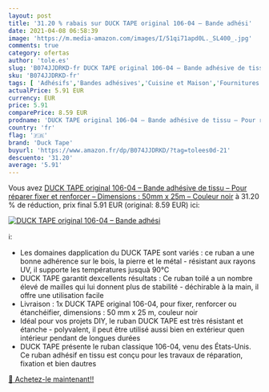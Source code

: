 ```yaml
---
layout: post
title: '31.20 % rabais sur DUCK TAPE original 106-04 – Bande adhési'
date: 2021-04-08 06:58:39
image: 'https://m.media-amazon.com/images/I/51qi71apd0L._SL400_.jpg'
comments: true
category: ofertas
author: 'tole.es'
slug: 'B074JJDRKD-fr DUCK TAPE original 106-04 – Bande adhésive de tissu – Pour...'
sku: 'B074JJDRKD-fr'
tags: [ 'Adhésifs','Bandes adhésives','Cuisine et Maison','Fournitures de loisirs créatifs','Loisirs Créatifs','duck tape', ]
actualPrice: 5.91 EUR
currency: EUR
price: 5.91
comparePrice: 8.59 EUR
prodname: 'DUCK TAPE original 106-04 – Bande adhésive de tissu – Pour réparer  fixer et renforcer – Dimensions : 50mm x 25m – Couleur noir'
country: 'fr'
flag: '🇫🇷'
brand: 'Duck Tape'
buyurl: 'https://www.amazon.fr/dp/B074JJDRKD/?tag=tolees0d-21'
descuento: '31.20'
average: '5.91'
---
```


Vous avez [DUCK TAPE original 106-04 – Bande adhésive de tissu – Pour réparer  fixer et renforcer – Dimensions : 50mm x 25m – Couleur noir](https://www.amazon.fr/dp/B074JJDRKD/?tag=tolees0d-21)  à  31.20 % de réduction, prix final  5.91 EUR (original: 8.59 EUR) ici:

[![DUCK TAPE original 106-04 – Bande adhési](https://m.media-amazon.com/images/I/51qi71apd0L._SL400_.jpg)](https://www.amazon.fr/dp/B074JJDRKD/?tag=tolees0d-21)

ℹ️:

- Les domaines dapplication du DUCK TAPE sont variés : ce ruban a une bonne adhérence sur le bois, la pierre et le métal - résistant aux rayons UV, il supporte les températures jusquà 90°C
- DUCK TAPE garantit dexcellents résultats : Ce ruban toilé a un nombre élevé de mailles qui lui donnent plus de stabilité - déchirable à la main, il offre une utilisation facile
- Livraison : 1x DUCK TAPE original 106-04, pour fixer, renforcer ou étanchéifier, dimensions : 50 mm x 25 m, couleur noir
- Idéal pour vos projets DIY, le ruban DUCK TAPE est très résistant et étanche - polyvalent, il peut être utilisé aussi bien en extérieur quen intérieur pendant de longues durées
- DUCK TAPE présente le ruban classique 106-04, venu des États-Unis. Ce ruban adhésif en tissu est conçu pour les travaux de réparation, fixation et bien dautres

[🛒 Achetez-le maintenant!!](https://www.amazon.fr/dp/B074JJDRKD/?tag=tolees0d-21)
